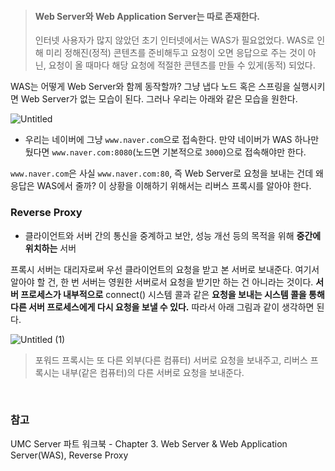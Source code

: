 > #### Web Server와 Web Application Server는 따로 존재한다. 
> 인터넷 사용자가 많지 않았던 초기 인터넷에서는 WAS가 필요없었다. WAS로 인해 미리 정해진(정적) 콘텐츠를 준비해두고 요청이 오면 응답으로 주는 것이 아닌, 요청이 올 때마다 해당 요청에 적절한 콘텐츠를 만들 수 있게(동적) 되었다. 

WAS는 어떻게 Web Server와 함께 동작할까? 그냥 냅다 노드 혹은 스프링을 실행시키면 Web Server가 없는 모습이 된다. 그러나 우리는 아래와 같은 모습을 원한다.

![Untitled](https://github.com/mzeong/Study/assets/70924556/39cf7213-918d-4de3-84ae-bd660b5a120d)

- 우리는 네이버에 그냥 `www.naver.com`으로 접속한다. 만약 네이버가 WAS 하나만 뒀다면 `www.naver.com:8080`(노드면 기본적으로 `3000`)으로 접속해야만 한다. 

`www.naver.com`은 사실 `www.naver.com:80`, 즉 Web Server로 요청을 보내는 건데 왜 응답은 WAS에서 줄까? 이 상황을 이해하기 위해서는 리버스 프록시를 알아야 한다.
 
### Reverse Proxy

- 클라이언트와 서버 간의 통신을 중계하고 보안, 성능 개선 등의 목적을 위해 **중간에 위치하는** 서버

프록시 서버는 대리자로써 우선 클라이언트의 요청을 받고 본 서버로 보내준다. 여기서 알아야 할 건, 한 번 서버는 영원한 서버로서 요청을 받기만 하는 건 아니라는 것이다. **서버 프로세스가 내부적으로** connect() 시스템 콜과 같은 **요청을 보내는 시스템 콜을 통해 다른 서버 프로세스에게 다시 요청을 보낼 수 있다.** 따라서 아래 그림과 같이 생각하면 된다.

![Untitled (1)](https://github.com/mzeong/Study/assets/70924556/ba6e40da-3db8-4efb-9be1-269c6fd174c6)

> 포워드 프록시는 또 다른 외부(다른 컴퓨터) 서버로 요청을 보내주고, 리버스 프록시는 내부(같은 컴퓨터)의 다른 서버로 요청을 보내준다.

<br>

### 참고

UMC Server 파트 워크북 - Chapter 3. Web Server & Web Application Server(WAS), Reverse Proxy
